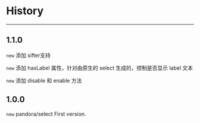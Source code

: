 # History

---

## 1.1.0

`new` 添加 sifter支持

`new` 添加 hasLabel 属性，针对由原生的 select 生成的，控制是否显示 label 文本

`new` 添加 disable 和 enable 方法

## 1.0.0

`new` pandora/select First version.
